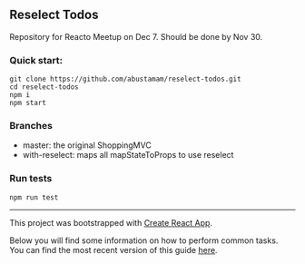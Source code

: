 ## Reselect Todos

Repository for Reacto Meetup on Dec 7. Should be done by Nov 30.

### Quick start:

```
git clone https://github.com/abustamam/reselect-todos.git
cd reselect-todos
npm i
npm start
```

### Branches
- master: the original ShoppingMVC
- with-reselect: maps all mapStateToProps to use reselect

### Run tests
```
npm run test
```

---

This project was bootstrapped with [Create React App](https://github.com/facebookincubator/create-react-app).

Below you will find some information on how to perform common tasks.<br>
You can find the most recent version of this guide [here](https://github.com/facebookincubator/create-react-app/blob/master/packages/react-scripts/template/README.md).
